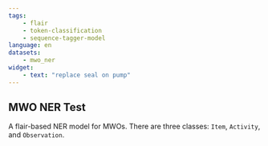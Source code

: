 ```yaml
---
tags:
    - flair
    - token-classification
    - sequence-tagger-model
language: en
datasets:
    - mwo_ner
widget:
    - text: "replace seal on pump"
---
```


## MWO NER Test

A flair-based NER model for MWOs. There are three classes: `Item`, `Activity`, and `Observation`.
